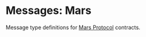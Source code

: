 # Messages: Mars

Message type definitions for [Mars Protocol](https://github.com/mars-protocol/protocol/tree/master/packages/mars) contracts.
